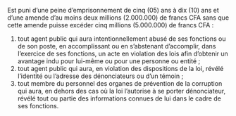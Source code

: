 Est puni d’une peine d’emprisonnement de cinq (05) ans à dix (10) ans et d’une amende d’au moins deux millions (2.000.000) de francs CFA sans que cette amende puisse excéder cinq millions (5.000.000) de francs CFA :
1. tout agent public qui aura intentionnellement abusé de ses fonctions ou de son poste, en accomplissant ou en s’abstenant d’accomplir, dans l’exercice de ses fonctions, un acte en violation des lois afin d’obtenir un avantage indu pour lui-même ou pour une personne ou entité ;
2. tout agent public qui aura, en violation des dispositions de la loi, révélé l’identité ou l’adresse des dénonciateurs ou d’un témoin ;
3. tout membre du personnel des organes de prévention de la corruption qui aura, en dehors des cas où la loi l’autorise à se porter dénonciateur, révélé tout ou partie des informations connues de lui dans le cadre de ses fonctions.